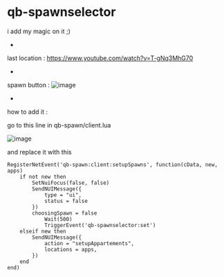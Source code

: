 # qb-spawnselector
i add my magic on it ;)

*

last location : 
https://www.youtube.com/watch?v=T-gNq3MhG70

*

spawn button :
![image](https://user-images.githubusercontent.com/89742984/169070700-5e1805a3-e895-4230-804e-2478910b103c.png)

*

how to add it :

go to this line in qb-spawn/client.lua

![image](https://user-images.githubusercontent.com/89742984/169073088-935f1893-5b33-4c03-a57e-d9b5bf6fb056.png)

and replace it with this

``` 
RegisterNetEvent('qb-spawn:client:setupSpawns', function(cData, new, apps)
    if not new then
        SetNuiFocus(false, false)
        SendNUIMessage({
            type = "ui",
            status = false
        })
        choosingSpawn = false
            Wait(500)
            TriggerEvent('qb-spawnselector:set')
    elseif new then
        SendNUIMessage({
            action = "setupAppartements",
            locations = apps,
        })
    end
end)
```
